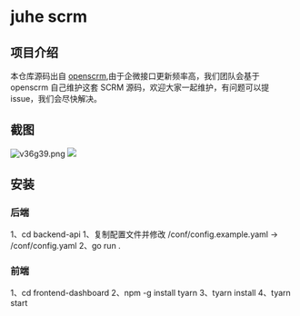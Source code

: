 # juhe scrm

## 项目介绍

本仓库源码出自 [openscrm](https://github.com/openscrm),由于企微接口更新频率高，我们团队会基于 openscrm 自己维护这套 SCRM 源码，欢迎大家一起维护，有问题可以提 issue，我们会尽快解决。

## 截图

![v36g39.png](https://files.catbox.moe/v36g39.png)
![](https://openscrm.oss-cn-hangzhou.aliyuncs.com/public/screenshots/%E5%90%8E%E5%8F%B0%E9%A6%96%E9%A1%B5.png)

## 安装

### 后端

1、cd backend-api
1、复制配置文件并修改 /conf/config.example.yaml -> /conf/config.yaml
2、go run .

### 前端

1、cd frontend-dashboard
2、npm -g install tyarn
3、tyarn install
4、tyarn start

